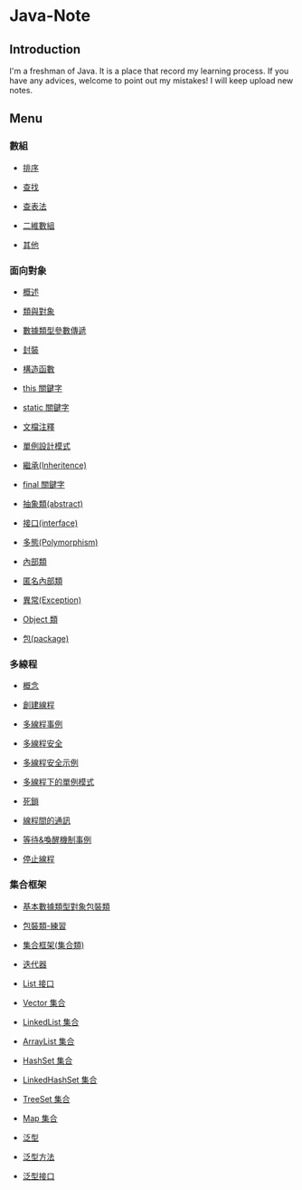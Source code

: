 # Java-Note

## Introduction
I'm a freshman of Java. It is a place that record my learning process. If you have any advices, welcome to point out my mistakes! I will keep upload new notes.

## Menu

### 數組
 - [排序](https://github.com/jack870131/Java-Note/blob/master/Array/1.%20%E6%8E%92%E5%BA%8F.md)

 - [查找](https://github.com/jack870131/Java-Note/blob/master/Array/2.%20%E6%9F%A5%E6%89%BE.md)

 - [查表法](https://github.com/jack870131/Java-Note/blob/master/Array/3.%20%E6%9F%A5%E8%A1%A8%E6%B3%95.md)

 - [二維數組](https://github.com/jack870131/Java-Note/blob/master/Array/4.%20%E4%BA%8C%E7%B6%AD%E6%95%B8%E7%B5%84.md)

 - [其他](https://github.com/jack870131/Java-Note/blob/master/Array/5.%20%E5%85%B6%E4%BB%96.md)

### 面向對象
 - [概述](https://github.com/jack870131/Java-Note/blob/master/Object%20Oriented/1.%20%E6%A6%82%E8%BF%B0.md)

 - [類與對象](https://github.com/jack870131/Java-Note/blob/master/Object%20Oriented/2.%20%E9%A1%9E%E8%88%87%E5%B0%8D%E8%B1%A1.md)

 - [數據類型參數傳遞](https://github.com/jack870131/Java-Note/blob/master/Object%20Oriented/3.%20%E6%95%B8%E6%93%9A%E9%A1%9E%E5%9E%8B%E5%8F%83%E6%95%B8%E5%82%B3%E9%81%9E.md)
 
 - [封裝](https://github.com/jack870131/Java-Note/blob/master/Object%20Oriented/4.%20%E5%B0%81%E8%A3%9D.md)
 
 - [構造函數](https://github.com/jack870131/Java-Note/blob/master/Object%20Oriented/5.%20%E6%A7%8B%E9%80%A0%E5%87%BD%E6%95%B8.md)
 
 - [this 關鍵字](https://github.com/jack870131/Java-Note/blob/master/Object%20Oriented/6.%20this%20%E9%97%9C%E9%8D%B5%E5%AD%97.md)
 
 - [static 關鍵字](https://github.com/jack870131/Java-Note/blob/master/Object%20Oriented/7.%20static%20%E9%97%9C%E9%8D%B5%E5%AD%97.md)
 
 - [文檔注釋](https://github.com/jack870131/Java-Note/blob/master/Object%20Oriented/8.%20%E6%96%87%E6%AA%94%E6%B3%A8%E9%87%8B.md)
 
 - [單例設計模式](https://github.com/jack870131/Java-Note/blob/master/Object%20Oriented/9.%20%E5%96%AE%E4%BE%8B%E8%A8%AD%E8%A8%88%E6%A8%A1%E5%BC%8F.md)
 
 - [繼承(Inheritence)](https://github.com/jack870131/Java-Note/blob/master/Object%20Oriented/%E7%B9%BC%E6%89%BF(Inheritence).md)

 - [final 關鍵字](https://github.com/jack870131/Java-Note/blob/master/Object%20Oriented/final%20%E9%97%9C%E9%8D%B5%E5%AD%97.md)

 - [抽象類(abstract)](https://github.com/jack870131/Java-Note/blob/master/Object%20Oriented/%E6%8A%BD%E8%B1%A1%E9%A1%9E(abstract).md)

 - [接口(interface)](https://github.com/jack870131/Java-Note/blob/master/Object%20Oriented/%E6%8E%A5%E5%8F%A3(interface).md)

 - [多態(Polymorphism)](https://github.com/jack870131/Java-Note/blob/master/Object%20Oriented/%E5%A4%9A%E6%85%8B(Polymorphism).md)

 - [內部類](https://github.com/jack870131/Java-Note/blob/master/Object%20Oriented/%E5%85%A7%E9%83%A8%E9%A1%9E.md)

 - [匿名內部類](https://github.com/jack870131/Java-Note/blob/master/Object%20Oriented/%E5%8C%BF%E5%90%8D%E5%85%A7%E9%83%A8%E9%A1%9E.md)

 - [異常(Exception)](https://github.com/jack870131/Java-Note/blob/master/Object%20Oriented/%E7%95%B0%E5%B8%B8%20(Exception).md)

 - [Object 類](https://github.com/jack870131/Java-Note/blob/master/Object%20Oriented/Object%20%E9%A1%9E.md)

 - [包(package)](https://github.com/jack870131/Java-Note/blob/master/Object%20Oriented/%E5%8C%85(package).md)

### 多線程
 - [概念](https://github.com/jack870131/Java-Note/blob/master/Multithread/%E6%A6%82%E5%BF%B5.md)

 - [創建線程](https://github.com/jack870131/Java-Note/blob/master/Multithread/%E5%89%B5%E5%BB%BA%E7%B7%9A%E7%A8%8B.md)

 - [多線程事例](https://github.com/jack870131/Java-Note/blob/master/Multithread/%E5%A4%9A%E7%B7%9A%E7%A8%8B%E4%BA%8B%E4%BE%8B.md)

 - [多線程安全](https://github.com/jack870131/Java-Note/blob/master/Multithread/%E5%A4%9A%E7%B7%9A%E7%A8%8B%E5%AE%89%E5%85%A8.md)

 - [多線程安全示例](https://github.com/jack870131/Java-Note/blob/master/Multithread/%E5%A4%9A%E7%B7%9A%E7%A8%8B%E5%AE%89%E5%85%A8%E7%A4%BA%E4%BE%8B.md)

 - [多線程下的單例模式](https://github.com/jack870131/Java-Note/blob/master/Multithread/%E5%A4%9A%E7%B7%9A%E7%A8%8B%E4%B8%8B%E7%9A%84%E5%96%AE%E4%BE%8B%E6%A8%A1%E5%BC%8F.md)

 - [死鎖](https://github.com/jack870131/Java-Note/blob/master/Multithread/%E6%AD%BB%E9%8E%96.md)

 - [線程間的通訊](https://github.com/jack870131/Java-Note/blob/master/Multithread/%E7%B7%9A%E7%A8%8B%E9%96%93%E7%9A%84%E9%80%9A%E8%A8%8A.md)

 - [等待&喚醒機制事例](https://github.com/jack870131/Java-Note/blob/master/Multithread/%E7%AD%89%E5%BE%85%26%E5%96%9A%E9%86%92%E6%A9%9F%E5%88%B6%E4%BA%8B%E4%BE%8B.md)

 - [停止線程](https://github.com/jack870131/Java-Note/blob/master/Multithread/%E5%81%9C%E6%AD%A2%E7%B7%9A%E7%A8%8B.md)

### 集合框架
 - [基本數據類型對象包裝類](https://github.com/jack870131/Java-Note/blob/master/Collections/%E5%9F%BA%E6%9C%AC%E6%95%B8%E6%93%9A%E9%A1%9E%E5%9E%8B%E5%B0%8D%E8%B1%A1%E5%8C%85%E8%A3%9D%E9%A1%9E.md)
 
 - [包裝類-練習](https://github.com/jack870131/Java-Note/blob/master/Collections/%E5%8C%85%E8%A3%9D%E9%A1%9E-%E7%B7%B4%E7%BF%92.md)
 
 - [集合框架(集合類)](https://github.com/jack870131/Java-Note/blob/master/Collections/%E9%9B%86%E5%90%88%E6%A1%86%E6%9E%B6(%E9%9B%86%E5%90%88%E9%A1%9E).md)

 - [迭代器](https://github.com/jack870131/Java-Note/blob/master/Collections/%E8%BF%AD%E4%BB%A3%E5%99%A8.md)

 - [List 接口](https://github.com/jack870131/Java-Note/blob/master/Collections/List%20%E6%8E%A5%E5%8F%A3.md)

 - [Vector 集合](https://github.com/jack870131/Java-Note/blob/master/Collections/Vector%20%E9%9B%86%E5%90%88.md)

 - [LinkedList 集合](https://github.com/jack870131/Java-Note/blob/master/Collections/LinkedList%20集合.md)

 - [ArrayList 集合](https://github.com/jack870131/Java-Note/blob/master/Collections/ArrayList%20%E9%9B%86%E5%90%88.md)

 - [HashSet 集合](https://github.com/jack870131/Java-Note/blob/master/Collections/HashSet%20%E9%9B%86%E5%90%88.md)

 - [LinkedHashSet 集合](https://github.com/jack870131/Java-Note/blob/master/Collections/LinkedHashSet%20%E9%9B%86%E5%90%88.md)

 - [TreeSet 集合](https://github.com/jack870131/Java-Note/blob/master/Collections/TreeSet%20%E9%9B%86%E5%90%88.md)

 - [Map 集合](https://github.com/jack870131/Java-Note/blob/master/Collections/Map%20%E9%9B%86%E5%90%88.md)

 - [泛型](https://github.com/jack870131/Java-Note/blob/master/Collections/%E6%B3%9B%E5%9E%8B.md)

 - [泛型方法](https://github.com/jack870131/Java-Note/blob/master/Collections/%E6%B3%9B%E5%9E%8B%E6%96%B9%E6%B3%95.md)

 - [泛型接口](https://github.com/jack870131/Java-Note/blob/master/Collections/%E6%B3%9B%E5%9E%8B%E6%8E%A5%E5%8F%A3.md)
